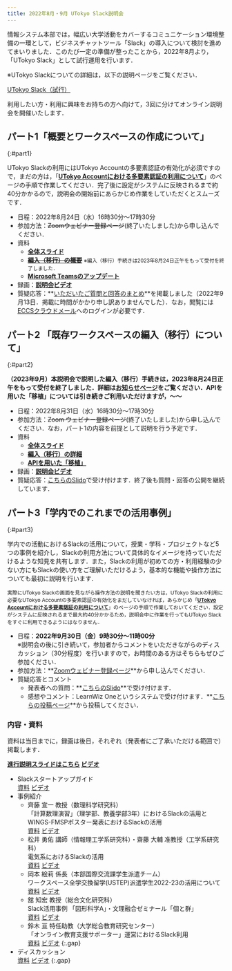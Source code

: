 ```yaml
---
title: 2022年8月・9月 UTokyo Slack説明会
---
```


情報システム本部では，幅広い大学活動をカバーするコミュニケーション環境整備の一環として，ビジネスチャットツール「Slack」の導入について検討を進めてまいりました．このたび一定の準備が整ったことから，2022年8月より，「UTokyo Slack」として試行運用を行います．

※UTokyo Slackについての詳細は，以下の説明ページをご覧ください．

<div class="box center"><a href="/slack/">UTokyo Slack（試行）</a></div>

利用したい方・利用に興味をお持ちの方へ向けて，3回に分けてオンライン説明会を開催いたします．

## パート1「概要とワークスペースの作成について」
{:#part1}

<div class="box">UTokyo Slackの利用にはUTokyo Accountの多要素認証の有効化が必須ですので，まだの方は，「<strong><a href="/utokyo_account/mfa/">UTokyo Accountにおける多要素認証の利用について</a></strong>」のページの手順で作業してください．完了後に設定がシステムに反映されるまで約40分かかるので，説明会の開始前にあらかじめ作業をしていただくとスムーズです．</div>

- 日程：2022年8月24日（水）16時30分～17時30分
- 参加方法：~~Zoomウェビナー登録ページ~~(終了いたしました)から申し込んでください．
- 資料
    - **[全体スライド](part1_main.pdf)**
    - **<del>[編入（移行）の概要](part1_migration.pdf)</del>** <small>※編入（移行）手続きは2023年8月24日正午をもって受付を終了しました．</small>
    - **[Microsoft Teamsのアップデート](part1_teams.pdf)**
- 録画：**[説明会ビデオ](https://youtu.be/n1LsNZfGEVw)**
- 質疑応答：**[いただいたご質問と回答のまとめ](https://docs.google.com/spreadsheets/d/1b6w-Y1qQg6qJve9_cPzBLG_B1geZmM2geZWlOzpJMkU/edit?usp=sharing)**を掲載しました（2022年9月13日．掲載に時間がかかり申し訳ありませんでした）．なお，閲覧には[ECCSクラウドメール](/eccs_cloud_email)へのログインが必要です．

## パート2 「既存ワークスペースの編入（移行）について」
{:#part2}

<b class="box">
（2023年9月）本説明会で説明した編入（移行）手続きは，<b class="alert">2023年8月24日正午をもって受付を終了しました</b>．詳細は<a href="/notice/2023/06-slack-migration">お知らせページ</a>をご覧ください．APIを用いた「移植」については引き続きご利用いただけますが，～～
</b>

- 日程：2022年8月31日（水）16時30分～17時30分
- 参加方法：~~Zoom ウェビナー登録ページ~~(終了いたしました)から申し込んでください．なお，パート1の内容を前提として説明を行う予定です．
- 資料
    - **[全体スライド](part2_main.pdf)**
    - **[編入（移行）の詳細](part2_migration.pdf)**
    - **[APIを用いた「移植」](part2_api.pdf)**
- 録画：**[説明会ビデオ](https://youtu.be/oBBtf5Sy5Ho)**
- 質疑応答：[こちらのSlido](https://app.sli.do/event/psFfzkzp8TbfbJCcg8jkK9)で受け付けます．終了後も質問・回答の公開を継続しています．

## パート3「学内でのこれまでの活用事例」  
{:#part3}

学内での活動におけるSlackの活用について，授業・学科・プロジェクトなど5つの事例を紹介し，Slackの利用方法について具体的なイメージを持っていただけるような知見を共有します．また，Slackの利用が初めての方・利用経験の少ない方にもSlackの使い方をご理解いただけるよう，基本的な機能や操作方法についても最初に説明を行います．

<small class="box">実際にUTokyo Slackの画面を見ながら操作方法の説明を聞きたい方は，UTokyo Slackの利用に必要なUTokyo Accountの多要素認証の有効化をまだしていなければ，あらかじめ「<strong><a href="/utokyo_account/mfa/">UTokyo Accountにおける多要素認証の利用について</a></strong>」のページの手順で作業しておいてください．設定がシステムに反映されるまで最大約40分かかるため，説明会中に作業を行ってもUTokyo Slackをすぐに利用できるようにはなりません．</small>

- 日程：**2022年9月30日（金）9時30分～11時00分** <br> ※説明会の後に引き続いて，参加者からコメントをいただきながらのディスカッション（30分程度）を行いますので，お時間のある方はそちらもぜひご参加ください．
- 参加方法：**[Zoomウェビナー登録ページ](https://u-tokyo-ac-jp.zoom.us/webinar/register/WN_ZMGagvoDTNSS8dRKLUCIbg)**から申し込んでください．
- 質疑応答とコメント
    - 発表者への質問：**[こちらのSlido](https://app.sli.do/event/mbwRWCgucMqSM7UXkpPZmr/live/questions)**で受け付けます．
    - 感想やコメント：LearnWiz Oneというシステムで受け付けます．**[こちらの投稿ページ](https://webapp.one.learnwiz.jp/events/utokyoslack2022)**から投稿してください．

### 内容・資料

資料は当日までに，録画は後日，それぞれ（発表者にご了承いただける範囲で）掲載します．

**[進行説明スライドはこちら](part3_main.pdf) [ビデオ](https://youtu.be/hrL2lR2o9W0)**

- Slackスタートアップガイド<br>[資料](part3_guide.pdf) [ビデオ](https://youtu.be/io9t2WKAUkY)
- 事例紹介
    - 齊藤 宣一 教授（数理科学研究科）<br>「計算数理演習」（理学部、教養学部3年）におけるSlackの活用とWINGS-FMSPポスター発表におけるSlackの活用<br>[資料](part3_saito.pdf) [ビデオ](https://youtu.be/W9HKd7bRRig)
    - 松井 勇佑 講師（情報理工学系研究科）・齋藤 大輔 准教授（工学系研究科）<br>電気系におけるSlackの活用<br>[資料](part3_eeic.pdf) [ビデオ](https://youtu.be/y0QYR2Tj70s)
    - 岡本 絵莉 係長（本部国際交流課学生派遣チーム）<br>ワークスペース全学交換留学(USTEP)派遣学生2022-23の活用について<br>[資料](part3_ustep.pdf) [ビデオ](https://youtu.be/3KrI-VPzZC8)
    - 舘 知宏 教授（総合文化研究科）<br>Slack活用事例 「図形科学A」・文理融合ゼミナール「個と群」<br>[資料](part3_tachi.pdf) [ビデオ](https://youtu.be/AkHMrhvIMY8)
    - 鈴木 亘 特任助教（大学総合教育研究センター）<br>「オンライン教育支援サポーター」運営におけるSlack利用<br>[資料](part3_oes.pdf) [ビデオ](https://youtu.be/iU2oR5oaexQ)
    {:.gap}
- ディスカッション<br>[資料](part3_discussion.pdf) [ビデオ](https://youtu.be/Q1Galqc7vME)
{:.gap}
